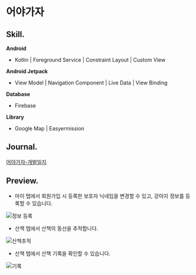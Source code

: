 
# 어야가자
## Skill.
**Android**

- Kotlin | Foreground Service | Constraint Layout |  Custom View

**Android Jetpack**

- View Model | Navigation Component | Live Data | View Binding

**Database**

- Firebase

**Library**

- Google Map | Easyermission

## Journal.
[어야가자-개발일지](https://blog.naver.com/love_most_deeply/223039839215)

## Preview.
- 마이 탭에서 회원가입 시 등록한 보호자 닉네임을 변경할 수 있고, 강아지 정보를 등록할 수 있습니다.

![정보 등록](https://user-images.githubusercontent.com/95920579/148366517-6e793f22-01e3-41fb-87bd-0d5d4f460199.gif)

- 산책 탭에서 산책의 동선을 추적합니다.

![산책추적](https://user-images.githubusercontent.com/95920579/148366521-84307ab1-1476-46ab-93ba-c9dab6193213.gif)

- 산책 탭에서 산책 기록을 확인할 수 있습니다.

![기록](https://user-images.githubusercontent.com/95920579/148366789-0a349dd5-3fd1-441d-9722-6d96b4f25b5a.gif)
